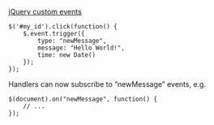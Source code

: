 [jQuery custom events](https://www.sitepoint.com/jquery-custom-events/)

    $('#my_id').click(function() {
        $.event.trigger({
        	type: "newMessage",
	        message: "Hello World!",
	        time: new Date()
        });
    });

Handlers can now subscribe to “newMessage” events, e.g.

    $(document).on("newMessage", function() {
        // ...
    });
